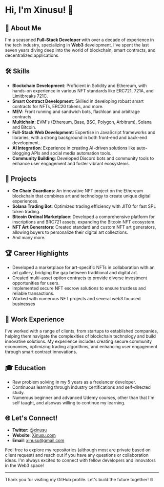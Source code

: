 # Hi, I'm Xinusu! 👋

## 🚀 About Me

I'm a seasoned **Full-Stack Developer** with over a decade of experience in the tech industry, specializing in **Web3** development. I've spent the last seven years diving deep into the world of blockchain, smart contracts, and decentralized applications.

## 🛠️ Skills

- **Blockchain Development**: Proficient in Solidity and Ethereum, with hands-on experience in various NFT standards like ERC721, 721A, and Limitbreaks 721C.
- **Smart Contract Development**: Skilled in developing robust smart contracts for NFTs, ERC20 tokens, and more.
- **MEV**: Front running and sandwich bots, flashloan and arbitrage contracts.
- **Multichain**: EVM's (Ethereum, Base, BSC, Polygon, Arbitrum), Solana and Bitcoin.
- **Full-Stack Web Development**: Expertise in JavaScript frameworks and libraries, with a strong background in both front-end and back-end development.
- **AI Integration**: Experience in creating AI-driven solutions like auto-blogging APIs and social media automation tools.
- **Community Building**: Developed Discord bots and community tools to enhance user engagement and foster vibrant ecosystems.

## 🌟 Projects

- **On Chain Guardians**: An innovative NFT project on the Ethereum blockchain that combines art and technology to create unique digital experiences.
- **Solana Trading Bot**: Optimized trading efficiency with JITO for fast SPL token trading.
- **Bitcoin Ordinal Marketplace**: Developed a comprehensive platform for inscriptions and BRC721 assets, expanding the Bitcoin NFT ecosystem.
- **NFT Art Generators**: Created standard and custom NFT art generators, allowing buyers to personalize their digital art collections.
- And many more.

## 🏆 Career Highlights

- Developed a marketplace for art-specific NFTs in collaboration with an art gallery, bridging the gap between traditional and digital art.
- Created multi-asset option contracts to provide diverse investment opportunities for users.
- Implemented secure NFT escrow solutions to ensure trustless and reliable transactions.
- Worked with numerous NFT projects and several web3 focused businesses

## 💼 Work Experience

I've worked with a range of clients, from startups to established companies, helping them navigate the complexities of blockchain technology and build innovative solutions. My experience includes creating secure community economies, optimizing trading algorithms, and enhancing user engagement through smart contract innovations.

## 🎓 Education

- Raw problem solving in my 5 years as a freelancer developer.
- Continuous learning through industry certifications and self-directed study.
- Numerous beginner and advanced Udemy courses, other than that I'm self taught, and alsowas willing to continue my learning.

## 🌐 Let's Connect!

- **Twitter**: [@xinusu](https://twitter.com/xinusu)
- **Website**: [Xinusu.com](https://www.xinusu.com)
- **Email**: xinusu@gmail.com

Feel free to explore my repositories (although most are private based on client request) and reach out if you have any questions or collaboration ideas. I'm always excited to connect with fellow developers and innovators in the Web3 space!

---

Thank you for visiting my GitHub profile. Let's build the future together! 🌐
